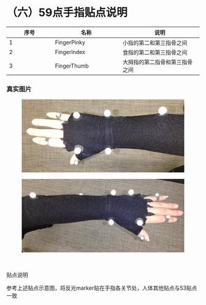 # （六）59点手指贴点说明

<table><thead><tr><th width="179">序号</th><th width="222">名称</th><th width="336">说明</th></tr></thead><tbody><tr><td>1</td><td>FingerPinky</td><td>小指的第二和第三指骨之间</td></tr><tr><td>2</td><td>FingerIndex</td><td>食指的第二和第三指骨之间</td></tr><tr><td>3</td><td>FingerThumb</td><td>大拇指的第二指骨和第三指骨之间</td></tr></tbody></table>

### 真实图片

<figure><img src="../.gitbook/assets/40a1e9a1a9582543563e84ff6db850e3_origin(1) (4).jpg" alt="" width="563"><figcaption></figcaption></figure>

<figure><img src="../.gitbook/assets/6380c74c7b9c7c09357c66f01f0da293_origin(1) (2).jpg" alt="" width="563"><figcaption><p><br></p></figcaption></figure>

贴点说明

参考上述贴点示意图，将反光marker贴在手指各关节处，人体其他贴点与53贴点一致
